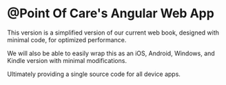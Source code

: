 @Point Of Care's Angular Web App
=====
This version is a simplified version of our current web book, designed with minimal code, for optimized performance.
  
We will also be able to easily wrap this as an iOS, Android, Windows, and Kindle version with minimal modifications.
  
Ultimately providing a single source code for all device apps.
